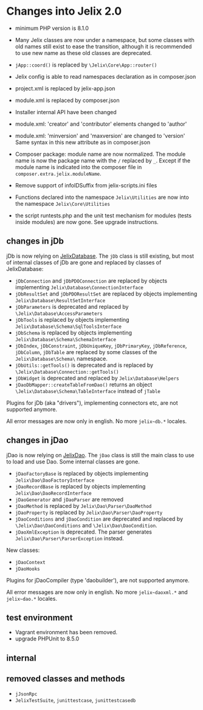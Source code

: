 # Changes into Jelix 2.0

- minimum PHP version is 8.1.0

- Many Jelix classes are now under a namespace, but some classes with old names
  still exist to ease the transition, although it is recommended to use new name
  as these old classes are deprecated.

- `jApp::coord()` is replaced by `\Jelix\Core\App::router()`

- Jelix config is able to read namespaces declaration as in composer.json

- project.xml is replaced by jelix-app.json
- module.xml is replaced by composer.json
- Installer internal API have been changed

- module.xml: 'creator' and 'contributor' elements changed to 'author'
- module.xml: 'minversion' and 'maxversion' are changed to 'version'
    Same syntax in this new attribute as in composer.json

- Composer package: module name are now normalized. The module name is now the
  package name with the `/` replaced by `_`. Except if the module name is
  indicated into the composer file in `composer.extra.jelix.moduleName`.

- Remove support of infoIDSuffix from jelix-scripts.ini files

- Functions declared into the namespace `Jelix\Utilities` are now into the namespace `Jelix\Core\Utilities`

- the script runtests.php and the unit test mechanism for modules
  (tests inside modules) are now gone. See upgrade instructions.

## changes in jDb

jDb is now relying on [JelixDatabase](https://github.com/jelix/JelixDatabase).
The `jDb` class is still existing, but most of internal classes of jDb
are gone and replaced by classes of JelixDatabase:

- `jDbConnection` and `jDbPDOConnection` are replaced by objects implementing `Jelix\Database\ConnectionInterface`
- `jDbResultSet` and `jDbPDOResultSet` are replaced by objects implementing `Jelix\Database\ResultSetInterface`
- `jDbParameters` is deprecated and replaced by `\Jelix\Database\AccessParameters`
- `jDbTools` is  replaced by objects implementing `Jelix\Database\Schema\SqlToolsInterface`
- `jDbSchema` is replaced by objects implementing `Jelix\Database\Schema\SchemaInterface`
- `jDbIndex`, `jDbConstraint`, `jDbUniqueKey`, `jDbPrimaryKey`, `jDbReference`,
  `jDbColumn`, `jDbTable` are replaced by some classes of the `Jelix\Database\Schema\` namespace.
- `jDbUtils::getTools()` is deprecated and is replaced by `\Jelix\Database\Connection::getTools()` 
- `jDbWidget` is deprecated and replaced by `Jelix\Database\Helpers`
- `jDaoDbMapper::createTableFromDao()` returns an object `\Jelix\Database\Schema\TableInterface` instead of `jTable`

Plugins for jDb (aka "drivers"), implementing connectors etc, are not supported
anymore.

All error messages are now only in english. No more `jelix~db.*` locales.

## changes in jDao

jDao is now relying on [JelixDao](https://github.com/jelix/JelixDao).
The `jDao` class is still the main class to use to load and use Dao.
Some internal classes are gone.

- `jDaoFactoryBase` is replaced by objects implementing `Jelix\Dao\DaoFactoryInterface`
- `jDaoRecordBase` is replaced by objects implementing `Jelix\Dao\DaoRecordInterface`
- `jDaoGenerator` and `jDaoParser` are removed
- `jDaoMethod` is replaced by `Jelix\Dao\Parser\DaoMethod`
- `jDaoProperty` is replaced by `Jelix\Dao\Parser\DaoProperty`
- `jDaoConditions` and `jDaoCondition` are deprecated and replaced by 
  `\Jelix\Dao\DaoConditions` and `\Jelix\Dao\DaoCondition`.
- `jDaoXmlException` is deprecated. The parser generates `Jelix\Dao\Parser\ParserException` instead.

New classes:

- `jDaoContext`
- `jDaoHooks`


Plugins for jDaoCompiler (type 'daobuilder'), are not supported anymore.

All error messages are now only in english. No more `jelix~daoxml.*` and `jelix~dao.*` locales.

## test environment

- Vagrant environment has been removed.
- upgrade PHPUnit to 8.5.0


## internal


## removed classes and methods

- `jJsonRpc`
- `JelixTestSuite`, `junittestcase`, `junittestcasedb`